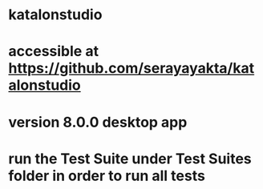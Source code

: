 # katalonstudio
# accessible at https://github.com/serayayakta/katalonstudio
# version 8.0.0 desktop app
# run the Test Suite under Test Suites folder in order to run all tests
